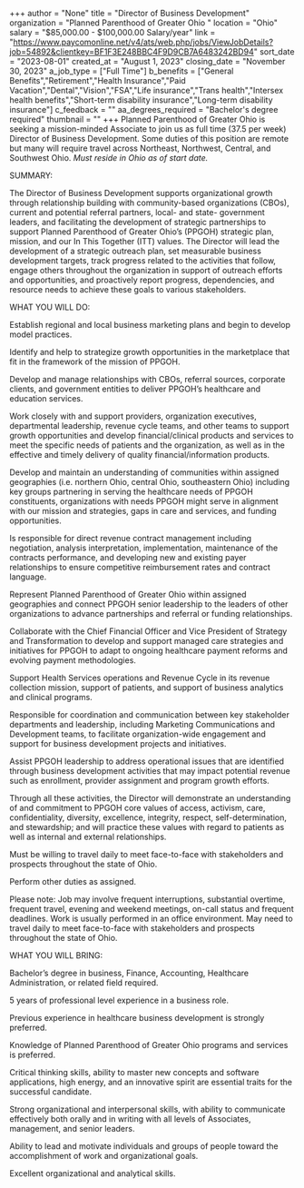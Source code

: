 +++
author = "None"
title = "Director of Business Development"
organization = "Planned Parenthood of Greater Ohio "
location = "Ohio"
salary = "$85,000.00 - $100,000.00 Salary/year"
link = "https://www.paycomonline.net/v4/ats/web.php/jobs/ViewJobDetails?job=54892&clientkey=BF1F3E248BBC4F9D9CB7A6483242BD94"
sort_date = "2023-08-01"
created_at = "August 1, 2023"
closing_date = "November 30, 2023"
a_job_type = ["Full Time"]
b_benefits = ["General Benefits","Retirement","Health Insurance","Paid Vacation","Dental","Vision","FSA","Life insurance","Trans health","Intersex health benefits","Short-term disability insurance","Long-term disability insurance"]
c_feedback = ""
aa_degrees_required = "Bachelor's degree required"
thumbnail = ""
+++
Planned Parenthood of Greater Ohio is seeking a mission-minded Associate to join us as full time (37.5 per week) Director of Business Development.  Some duties of this position are remote but many will require travel across Northeast, Northwest, Central, and Southwest Ohio.  *Must reside in Ohio as of start date.*

SUMMARY:

The Director of Business Development supports organizational growth through relationship building with community-based organizations (CBOs), current and potential referral partners, local- and state- government leaders, and facilitating the development of strategic partnerships to support Planned Parenthood of Greater Ohio’s (PPGOH) strategic plan, mission, and our In This Together (ITT) values.  The Director will lead the development of a strategic outreach plan, set measurable business development targets, track progress related to the activities that follow, engage others throughout the organization in support of outreach efforts and opportunities, and proactively report progress, dependencies, and resource needs to achieve these goals to various stakeholders.

WHAT YOU WILL DO:

Establish regional and local business marketing plans and begin to develop model practices.

Identify and help to strategize growth opportunities in the marketplace that fit in the framework of the mission of PPGOH.

Develop and manage relationships with CBOs, referral sources, corporate clients, and government entities to deliver PPGOH’s healthcare and education services.

Work closely with and support providers, organization executives, departmental leadership, revenue cycle teams, and other teams to support growth opportunities and develop financial/clinical products and services to meet the specific needs of patients and the organization, as well as in the effective and timely delivery of quality financial/information products.

Develop and maintain an understanding of communities within assigned geographies (i.e. northern Ohio, central Ohio, southeastern Ohio) including key groups partnering in serving the healthcare needs of PPGOH constituents, organizations with needs PPGOH might serve in alignment with our mission and strategies, gaps in care and services, and funding opportunities.

Is responsible for direct revenue contract management including negotiation, analysis interpretation, implementation, maintenance of the contracts performance, and developing new and existing payer relationships to ensure competitive reimbursement rates and contract language.

Represent Planned Parenthood of Greater Ohio within assigned geographies and connect PPGOH senior leadership to the leaders of other organizations to advance partnerships and referral or funding relationships.

Collaborate with the Chief Financial Officer and Vice President of Strategy and Transformation to develop and support managed care strategies and initiatives for PPGOH to adapt to ongoing healthcare payment reforms and evolving payment methodologies.

Support Health Services operations and Revenue Cycle in its revenue collection mission, support of patients, and support of business analytics and clinical programs.

Responsible for coordination and communication between key stakeholder departments and leadership, including Marketing Communications and Development teams, to facilitate organization-wide engagement and support for business development projects and initiatives.

Assist PPGOH leadership to address operational issues that are identified through business development activities that may impact potential revenue such as enrollment, provider assignment and program growth efforts.

Through all these activities, the Director will demonstrate an understanding of and commitment to PPGOH core values of access, activism, care, confidentiality, diversity, excellence, integrity, respect, self-determination, and stewardship; and will practice these values with regard to patients as well as internal and external relationships.

Must be willing to travel daily to meet face-to-face with stakeholders and prospects throughout the state of Ohio.

Perform other duties as assigned.

Please note: Job may involve frequent interruptions, substantial overtime, frequent travel, evening and weekend meetings, on-call status and frequent deadlines.  Work is usually performed in an office environment. May need to travel daily to meet face-to-face with stakeholders and prospects throughout the state of Ohio.

WHAT YOU WILL BRING:

Bachelor’s degree in business, Finance, Accounting, Healthcare Administration, or related field required.

5 years of professional level experience in a business role.

Previous experience in healthcare business development is strongly preferred.

Knowledge of Planned Parenthood of Greater Ohio programs and services is preferred. 

Critical thinking skills, ability to master new concepts and software applications, high energy, and an innovative spirit are essential traits for the successful candidate.

Strong organizational and interpersonal skills, with ability to communicate effectively both orally and in writing with all levels of Associates, management, and senior leaders.

Ability to lead and motivate individuals and groups of people toward the accomplishment of work and organizational goals.

Excellent organizational and analytical skills.
